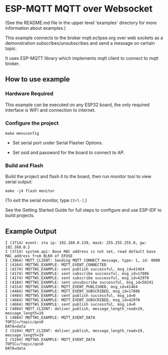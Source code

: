 # ESP-MQTT MQTT over Websocket

(See the README.md file in the upper level 'examples' directory for more information about examples.)

This example connects to the broker mqtt.eclipse.org over web sockets as a demonstration subscribes/unsubscribes and send a message on certain topic.

It uses ESP-MQTT library which implements mqtt client to connect to mqtt broker.

## How to use example

### Hardware Required

This example can be executed on any ESP32 board, the only required interface is WiFi and connection to internet.

### Configure the project

```
make menuconfig
```

* Set serial port under Serial Flasher Options.

* Set ssid and password for the board to connect to AP.

### Build and Flash

Build the project and flash it to the board, then run monitor tool to view serial output:

```
make -j4 flash monitor
```

(To exit the serial monitor, type ``Ctrl-]``.)

See the Getting Started Guide for full steps to configure and use ESP-IDF to build projects.

## Example Output

```
I (3714) event: sta ip: 192.168.0.139, mask: 255.255.255.0, gw: 192.168.0.2
I (3714) system_api: Base MAC address is not set, read default base MAC address from BLK0 of EFUSE
I (3964) MQTT_CLIENT: Sending MQTT CONNECT message, type: 1, id: 0000
I (4164) MQTTWS_EXAMPLE: MQTT_EVENT_CONNECTED
I (4174) MQTTWS_EXAMPLE: sent publish successful, msg_id=41464
I (4174) MQTTWS_EXAMPLE: sent subscribe successful, msg_id=17886
I (4174) MQTTWS_EXAMPLE: sent subscribe successful, msg_id=42970
I (4184) MQTTWS_EXAMPLE: sent unsubscribe successful, msg_id=50241
I (4314) MQTTWS_EXAMPLE: MQTT_EVENT_PUBLISHED, msg_id=41464
I (4484) MQTTWS_EXAMPLE: MQTT_EVENT_SUBSCRIBED, msg_id=17886
I (4484) MQTTWS_EXAMPLE: sent publish successful, msg_id=0
I (4684) MQTTWS_EXAMPLE: MQTT_EVENT_SUBSCRIBED, msg_id=42970
I (4684) MQTTWS_EXAMPLE: sent publish successful, msg_id=0
I (4884) MQTT_CLIENT: deliver_publish, message_length_read=19, message_length=19
I (4884) MQTTWS_EXAMPLE: MQTT_EVENT_DATA
TOPIC=/topic/qos0
DATA=data
I (5194) MQTT_CLIENT: deliver_publish, message_length_read=19, message_length=19
I (5194) MQTTWS_EXAMPLE: MQTT_EVENT_DATA
TOPIC=/topic/qos0
DATA=data
```

